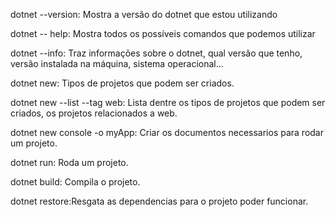 ﻿dotnet --version: Mostra a versão do dotnet que estou utilizando

dotnet -- help: Mostra todos os possíveis comandos que podemos utilizar

dotnet --info: Traz informações sobre o dotnet, qual versão que tenho, versão instalada na máquina, sistema operacional...

dotnet new: Tipos de projetos que podem ser criados.

dotnet new --list --tag web: Lista dentre os tipos de projetos que podem ser criados, os projetos relacionados a web.

dotnet new console -o myApp: Criar os documentos necessarios para rodar um projeto.

dotnet run: Roda um projeto.

dotnet build: Compila o projeto.

dotnet restore:Resgata as dependencias para o projeto poder funcionar.

